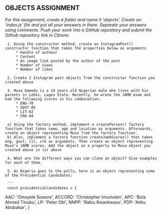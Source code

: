 ## OBJECTS ASSIGNMENT
*For this assignment, create a folder and name it ‘objects’. Create an ‘index.js’ file and put all your answers in there. Separate your answers using comments. Push your work into a GitHub repository and submit the Github repository link in Citrone.*

     1. Using the constructor method, create an InstagramPost() constructor function that takes the properties below as arguments
         * Handle of authour
         * Content
         * An image link posted by the author of the post
         * Number of views
         * NUmber of likes

     2. Create 2 Instagram post objects from the constructor function you created above

     3. Musa Dawodu is a 19 years old Nigerian male who lives with his parents in Lekki, Lagos State. Recently, he wrote the JAMB exam and had the following scores in his combination:
         * ENG-70
         * GOVT-85
         * LIT-82
         * CRK-94
     
     a) Using the factory method, implement a createPerson() factory function that takes name, age and location as arguments. Afterwards, create an object representing Musa from the factory function. 
     b) Also, implement a factory function createJambScores() that takes eng, govt, lit, crk as arguments. Then create an object representing Muse’s JAMB scores. Add the object as a property to Musa object you created above in (a) above

     4. What are the different ways you can clone an object? Give examples for each of them.

     5. As Nigeria goes to the polls, here is an object representing some of the Presidential Candidates:

     ```
     const presidentialCandidates = {
   AAC: 'Omoyele Sowore',
   ACCORD: 'Christopher Imumolen',
   APC: 'Bola Ahmed Tinubu',
   LP: 'Peter Obi',
   NNPP: 'Rabiu Kwankwaso',
   PDP: 'Atiku Abubakar',
}
   ```      
